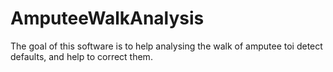 # AmputeeWalkAnalysis
The goal of this software is to help analysing the walk of amputee toi detect defaults, and help to correct them.
